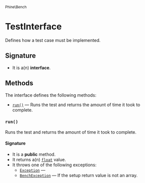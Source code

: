 <small>Phine\Bench</small>

TestInterface
=============

Defines how a test case must be implemented.

Signature
---------

- It is a(n) **interface**.

Methods
-------

The interface defines the following methods:

- [`run()`](#run) &mdash; Runs the test and returns the amount of time it took to complete.

### `run()` <a name="run"></a>

Runs the test and returns the amount of time it took to complete.

#### Signature

- It is a **public** method.
- It returns a(n) [`float`](http://php.net/class.Phine\Bench\float) value.
- It throws one of the following exceptions:
    - [`Exception`](http://php.net/class.Exception) &mdash; 
    - [`BenchException`](http://php.net/class.BenchException) &mdash; If the setup return value is not an array.

